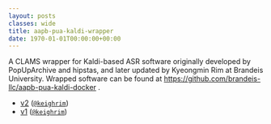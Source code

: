 ```yaml
---
layout: posts
classes: wide
title: aapb-pua-kaldi-wrapper
date: 1970-01-01T00:00:00+00:00
---
```

A CLAMS wrapper for Kaldi-based ASR software originally developed by PopUpArchive and hipstas, and later updated by Kyeongmin Rim at Brandeis University. Wrapped software can be found at https://github.com/brandeis-llc/aapb-pua-kaldi-docker . 
- [v2](v2) ([`@keighrim`](https://github.com/keighrim))
- [v1](v1) ([`@keighrim`](https://github.com/keighrim))
